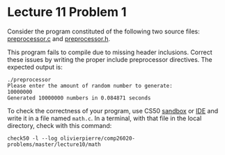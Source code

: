 # Lecture 11 Problem 1

Consider the program constituted of the following two source files:
[preprocessor.c](preprocessor.c) and [preprocessor.h](preprocessor.h).

This program fails to compile due to missing header inclusions. Correct these
issues by writing the proper include preprocessor directives. The expected
output is:

```
./preprocessor
Please enter the amount of random number to generate:
10000000
Generated 10000000 numbers in 0.084871 seconds
```

To check the correctness of your program, use CS50 [sandbox](sandbox.cs50.io)
or [IDE](ide.cs50.io) and write it in a file named `math.c`. In a terminal,
with that file in the local directory, check with this command:
```shell
check50 -l --log olivierpierre/comp26020-problems/master/lecture10/math
```
